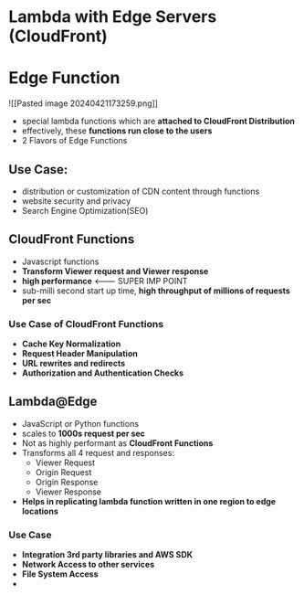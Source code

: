 

# Lambda with Edge Servers (CloudFront)
# Edge Function
![[Pasted image 20240421173259.png]]
- special lambda functions which are **attached to CloudFront Distribution**
- effectively, these **functions run close to the users**
- 2 Flavors of Edge Functions

## Use Case:

- distribution or customization of CDN content through functions
- website security and privacy
- Search Engine Optimization(SEO)

## CloudFront Functions
- Javascript functions
- **Transform Viewer request and Viewer response**
- **high performance** <--- SUPER IMP POINT
- sub-milli second start up time, **high throughput of millions of requests per sec**

### Use Case of CloudFront Functions

- **Cache Key Normalization**
- **Request Header Manipulation**
- **URL rewrites and redirects**
- **Authorization and Authentication Checks**


## Lambda@Edge

- JavaScript or Python functions
- scales to **1000s request per sec**
- Not as highly performant as **CloudFront Functions**
- Transforms all 4 request and responses:
	- Viewer Request
	- Origin Request
	- Origin Response
	- Viewer Response
- **Helps in replicating lambda function written in one region to edge locations**

### Use Case

- **Integration 3rd party libraries and AWS SDK**
- **Network Access to other services**
- **File System Access**
- 

